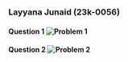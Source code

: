 ### Layyana Junaid (23k-0056)
#### Question 1 ![Problem 1](https://github.com/layyana-junaid/PFFall23/assets/142867946/c9c42f59-5312-4d4f-a740-c633a23bd5b9)
#### Question 2 ![Problem 2](https://github.com/layyana-junaid/PFFall23/assets/142867946/e837a3f8-1db2-4ac9-b82e-a7985ba4b4ac)
